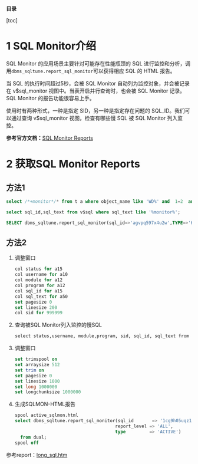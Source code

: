 **目录**

[toc]

# 1 SQL Monitor介绍

SQL Monitor 的应用场景主要针对可能存在性能瓶颈的 SQL 进行监控和分析，调用`dbms_sqltune.report_sql_monitor`可以获得相应 SQL 的 HTML 报告。

当 SQL 的执行时间超过5秒，会被 SQL Monitor 自动列为监控对象，并会被记录在 v$sql_monitor 视图中。当表开启并行查询时，也会被 SQL Monitor 记录。SQL Monitor 的报告功能很容易上手。

使用时有两种形式，一种是指定 SID，另一种是指定存在问题的 SQL_ID。我们可以通过查询 v$sql_monitor 视图，检查有哪些慢 SQL 被 SQL Monitor 列入监控。

**参考官方文档：**[SQL Monitor Reports](https://docs.oracle.com/en/database/oracle/oracle-database/19/tgsql/monitoring-database-operations.html#GUID-4048D00E-2635-42C8-A37D-71EFAC619062)

# 2 获取SQL Monitor Reports

## 方法1

```sql
select /*+monitor*/* from t a where object_name like 'WD%' and  1=2  and exists (select 1 from t b where a.object_id=b.object_id)

select sql_id,sql_text from v$sql where sql_text like '%monitor%';

SELECT dbms_sqltune.report_sql_monitor(sql_id=>'agvpq597x4u2w',TYPE=>'HTML') FROM DUAL;  --也支持TEXT、XML、ACTIVE等模式
```

## 方法2

1. 调整窗口
    ```sql
    col status for a15 
    col username for a10 
    col module for a12 
    col program for a12 
    col sql_id for a15 
    col sql_text for a50 
    set pagesize 0 
    set linesize 200 
    col sid for 999999
    ```
2. 查询被SQL Monitor列入监控的慢SQL 
    ```sql
    select status,username, module,program, sid, sql_id, sql_text from v$sql_monitor;  
    ```

3. 调整窗口
    ```sql
    set trimspool on 
    set arraysize 512 
    set trim on 
    set pagesize 0 
    set linesize 1000 
    set long 1000000 
    set longchunksize 1000000 
    ```
4. 生成SQLMON-HTML报告
    ```sql
    spool active_sqlmon.html
    select dbms_sqltune.report_sql_monitor(sql_id       => '1cg9h05uqz1sn',
                                          report_level => 'ALL',
                                          type         => 'ACTIVE')
      from dual;
    spool off 
    ```

参考report：[long_sql.htm](long_sql.htm)
